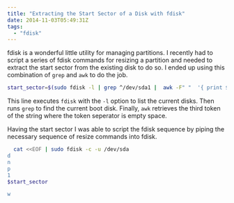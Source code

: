 ```yaml
---
title: "Extracting the Start Sector of a Disk with fdisk"
date: 2014-11-03T05:49:31Z
tags: 
  - "fdisk"
---
```


fdisk is a wonderful little utility for managing partitions. I recently had to
script a series of fdisk commands for resizing a partition and needed to extract
the start sector from the existing disk to do so. I ended up using this
combination of `grep` and `awk` to do the job.

<!--more-->

```bash
start_sector=$(sudo fdisk -l | grep ^/dev/sda1 |  awk -F" "  '{ print $3 }')
```

This line executes `fdisk` with the `-l` option to list the current disks. Then
runs `grep` to find the current boot disk. Finally, `awk` retrieves the
third token of the string where the token seperator is empty space.

Having the start sector I was able to script the fdisk sequence by piping the
necessary sequence of resize commands into fdisk.

```bash
  cat <<EOF | sudo fdisk -c -u /dev/sda
d
n
p
1
$start_sector

w
```

